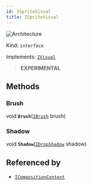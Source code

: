 ```yaml
---
id: ISpriteVisual
title: ISpriteVisual
---
```


![Architecture](https://img.shields.io/badge/architecture-new_only-blue)

Kind: `interface`

Implements: [`IVisual`](IVisual)

> **EXPERIMENTAL**

## Methods
### Brush
void **`Brush`**([`IBrush`](IBrush) brush)

### Shadow
void **`Shadow`**([`IDropShadow`](IDropShadow) shadow)

## Referenced by
- [`ICompositionContext`](ICompositionContext)
